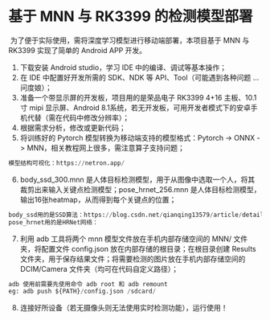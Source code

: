 # 基于 MNN 与 RK3399 的检测模型部署

​		为了便于实际使用，需将深度学习模型进行移动端部署，本项目基于 MNN 与 RK3399 实现了简单的 Android APP 开发。

1. 下载安装 Android studio，学习 IDE 中的编译、调试等基本操作；
2. 在 IDE 中配置好开发所需的 SDK、NDK 等 API、Tool（可能遇到各种问题 ... 问度娘）；
3. 准备一个带显示屏的开发板，项目用的是荣品电子 RK3399 4+16 主板、10.1 寸 mipi 显示屏、Android 8.1系统，若无开发板，可用开发者模式下的安卓手机代替（需在代码中修改分辨率）；
4. 根据需求分析，修改或更新代码；
5. 将训练好的 Pytorch 模型转换为移动端支持的模型格式：Pytorch -> ONNX -> MNN，相关教程网上很多，需注意算子支持问题；

```python
模型结构可视化：https://netron.app/
```

6. body_ssd_300.mnn 是人体目标检测模型，用于从图像中选取一个人，将其裁剪出来输入关键点检测模型；pose_hrnet_256.mnn 是人体目标检测模型，输出16张heatmap，从而得到每个关键点的位置；


```python
body_ssd用的是SSD算法：https://blog.csdn.net/qianqing13579/article/details/82106664
pose_hrnet用的是HRNet网络： 
```

7. 利用 adb 工具将两个 mnn 模型文件放在手机内部存储空间的 MNN/ 文件夹，将配置文件 config.json 放在内部存储的根目录；在根目录创建 Results 文件夹，用于保存结果文件；将需要检测的图片放在手机内部存储空间的 DCIM/Camera 文件夹（均可在代码自定义路径）；

```python
adb 使用前需要先使用命令 adb root 和 adb remount
eg: adb push ${PATH}/config.json /sdcard/
```

8. 连接好所设备（若无摄像头则无法使用实时检测功能），运行使用！

